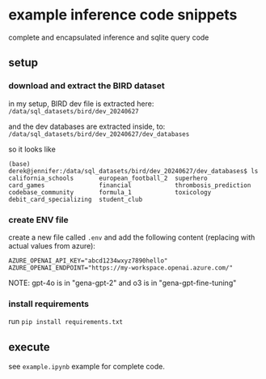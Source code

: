 # example inference code snippets

complete and encapsulated inference and sqlite query code

## setup

### download and extract the BIRD dataset

in my setup, BIRD dev file is extracted here: `/data/sql_datasets/bird/dev_20240627`

and the dev databases are extracted inside, to: `/data/sql_datasets/bird/dev_20240627/dev_databases`

so it looks like

```
(base) derek@jennifer:/data/sql_datasets/bird/dev_20240627/dev_databases$ ls
california_schools       european_football_2  superhero
card_games               financial            thrombosis_prediction
codebase_community       formula_1            toxicology
debit_card_specializing  student_club

```

### create ENV file

create a new file called `.env` and add the following content (replacing with actual values from azure):

```
AZURE_OPENAI_API_KEY="abcd1234wxyz7890hello"
AZURE_OPENAI_ENDPOINT="https://my-workspace.openai.azure.com/"
```

NOTE: gpt-4o is in "gena-gpt-2" and o3 is in "gena-gpt-fine-tuning"

### install requirements

run `pip install requirements.txt`

## execute

see `example.ipynb` example for complete code.
